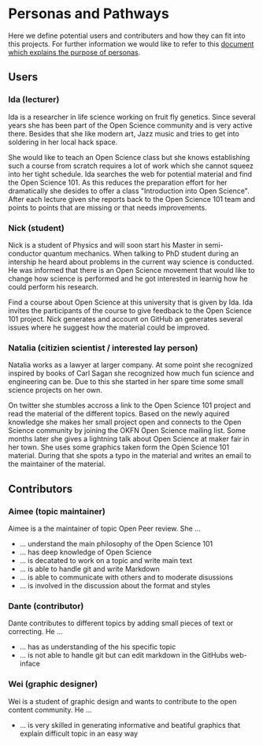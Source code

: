 # Personas and Pathways

Here we define potential users and contributers and how they can fit
into this projects. For further information we would like to refer to
this [document which explains the purpose of
personas](https://mozillascience.github.io/working-open-workshop/personas_pathways/).

## Users

### Ida (lecturer)

Ida is a researcher in life science working on fruit fly
genetics. Since several years she has been part of the Open Science
community and is very active there. Besides that she like modern art,
Jazz music and tries to get into soldering in her local hack space.

She would like to teach an Open Science class but she knows
establishing such a course from scratch requires a lot of work which
she cannot squeez into her tight schedule. Ida searches the web for
potential material and find the Open Science 101. As this reduces the
preparation effort for her dramatically she desides to offer a class
"Introduction into Open Science". After each lecture given she reports
back to the Open Science 101 team and points to points that are
missing or that needs improvements.

### Nick (student)

Nick is a student of Physics and will soon start his Master in
semi-conductor quantum mechanics. When talking to PhD student during
an intership he heard about problems in the current way science is
conducted. He was informed that there is an Open Science movement that
would like to change how science is performed and he got interested in
learnig how he could perform his research.

Find a course about Open Science at this university that is given by
Ida. Ida invites the participants of the course to give feedback to
the Open Science 101 project. Nick generates and account on GitHub an
generates several issues where he suggest how the material could be
improved.

### Natalia (citizien scientist / interested lay person)

Natalia works as a lawyer at larger company. At some point she
recognized inspired by books of Carl Sagan she recognized how much fun
science and engineering can be. Due to this she started in her spare
time some small science projects on her own. 

On twitter she stumbles accross a link to the Open Science 101 project
and read the material of the different topics. Based on the newly
aquired knowledge she makes her small project open and connects to the
Open Science community by joining the OKFN Open Science mailing
list. Some months later she gives a lightning talk about Open Science
at maker fair in her town. She uses some graphics taken form the Open
Science 101 material. During that she spots a typo in the material and
writes an email to the maintainer of the material.

## Contributors

### Aimee (topic maintainer)

Aimee is a the maintainer of topic Open Peer review. She ...

- ... understand the main philosophy of the Open Science 101
- ... has deep knowledge of Open Science
- ... is decatated to work on a topic and write main text
- ... is able to handle git and write Markdown
- ... is able to communicate with others and to moderate disussions
- ... is involved in the discussion about the format and styles

### Dante (contributor)

Dante contributes to different topics by adding small pieces of text
or correcting. He ...

- ... has as understanding of the his specific topic
- ... is not able to handle git but can edit markdown in the GitHubs web-inface

### Wei (graphic designer)

Wei is a student of graphic design and wants to contribute to the open
content community. He ...

- ... is very skilled in generating informative and beatiful graphics
  that explain difficult topic in an easy way

